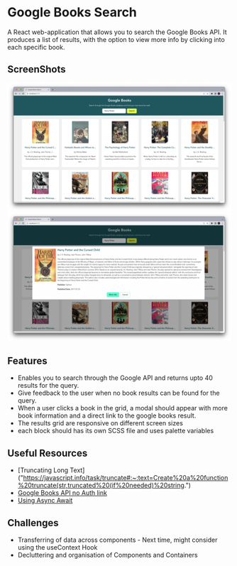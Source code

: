 # Google Books Search

A React web-application that allows you to search the Google Books API.
It produces a list of results, with the option to view more info by clicking into each specific book.

## ScreenShots

![Screenshot of Search Functionality](./src/assets/READMEImages/AppScreenShot1.png)
![Screenshot of Book Modal](./src/assets/READMEImages/AppScreenShot2.png)

## Features

- Enables you to search through the Google API and returns upto 40 results for the query.
- Give feedback to the user when no book results can be found for the query.
- When a user clicks a book in the grid, a modal should appear with more book information and a direct link to the google books result.
- The results grid are responsive on different screen sizes
- each block should has its own SCSS file and uses palette variables

## Useful Resources

- [Truncating Long Text]("https://javascript.info/task/truncate#:~:text=Create%20a%20function%20truncate(str,truncated%20(if%20needed)%20string.")
- [Google Books API no Auth link](https://developers.google.com/books/docs/v1/using#WorkingVolumes)
- [Using Async Await](https://dmitripavlutin.com/javascript-fetch-async-await/)

## Challenges

- Transferring of data across components - Next time, might consider using the useContext Hook
- Decluttering and organisation of Components and Containers
